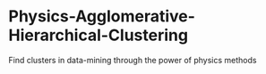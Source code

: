 Physics-Agglomerative-Hierarchical-Clustering
=============================================

Find clusters in data-mining through the power of physics methods
